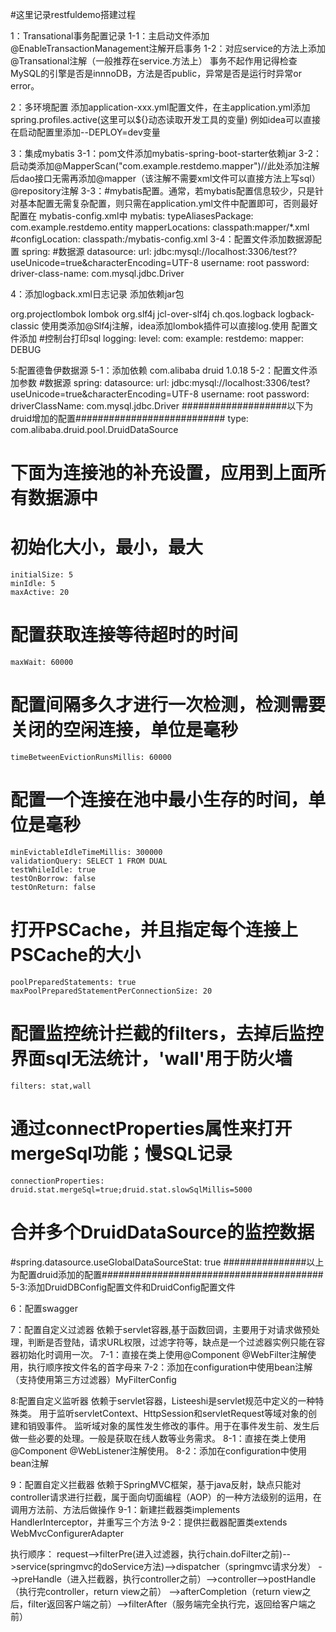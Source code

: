 #这里记录restfuldemo搭建过程

1：Transational事务配置记录
1-1：主启动文件添加@EnableTransactionManagement注解开启事务
1-2：对应service的方法上添加@Transational注解（一般推荐在service.方法上）
事务不起作用记得检查MySQL的引擎是否是innnoDB，方法是否public，异常是否是运行时异常or error。

2：多环境配置
添加application-xxx.yml配置文件，在主application.yml添加spring.profiles.active(这里可以${}动态读取开发工具的变量)
例如idea可以直接在启动配置里添加--DEPLOY=dev变量

3：集成mybatis
3-1：pom文件添加mybatis-spring-boot-starter依赖jar
3-2：启动类添加@MapperScan("com.example.restdemo.mapper")//此处添加注解后dao接口无需再添加@mapper（该注解不需要xml文件可以直接方法上写sql） @repository注解
3-3：#mybatis配置。通常，若mybatis配置信息较少，只是针对基本配置无需复杂配置，则只需在application.yml文件中配置即可，否则最好配置在 mybatis-config.xml中
    mybatis:
      typeAliasesPackage: com.example.restdemo.entity
      mapperLocations: classpath:mapper/*.xml
      #configLocation: classpath:/mybatis-config.xml
3-4：配置文件添加数据源配置
    spring:
      #数据源
      datasource:
        url: jdbc:mysql://localhost:3306/test??useUnicode=true&amp;characterEncoding=UTF-8
        username: root
        password:
        driver-class-name: com.mysql.jdbc.Driver
 
 4：添加logback.xml日志记录
 添加依赖jar包
 <!-- lombok依赖-->
<dependency>
   <groupId>org.projectlombok</groupId>
   <artifactId>lombok</artifactId>
</dependency>
<!--Slf4j 依赖-->
<dependency>
   <groupId>org.slf4j</groupId>
   <artifactId>jcl-over-slf4j</artifactId>
</dependency>
<!-- logback 依赖 是slf4j的实现-->
<dependency>
   <groupId>ch.qos.logback</groupId>
   <artifactId>logback-classic</artifactId>
</dependency>
使用类添加@Slf4j注解，idea添加lombok插件可以直接log.使用
 配置文件添加 #控制台打印sql
     logging:
         level:
           com:
             example:
               restdemo:
                 mapper: DEBUG

5:配置德鲁伊数据源
5-1：添加依赖
<dependency>
    <groupId>com.alibaba</groupId>
    <artifactId>druid</artifactId>
    <version>1.0.18</version>
</dependency>
5-2：配置文件添加参数
#数据源
spring:
  datasource:
    url: jdbc:mysql://localhost:3306/test?useUnicode=true&amp;characterEncoding=UTF-8
    username: root
    password:
    driverClassName: com.mysql.jdbc.Driver
  ###################以下为druid增加的配置###########################
    type: com.alibaba.druid.pool.DruidDataSource
  # 下面为连接池的补充设置，应用到上面所有数据源中
  # 初始化大小，最小，最大
    initialSize: 5
    minIdle: 5
    maxActive: 20
  # 配置获取连接等待超时的时间
    maxWait: 60000
  # 配置间隔多久才进行一次检测，检测需要关闭的空闲连接，单位是毫秒
    timeBetweenEvictionRunsMillis: 60000
  # 配置一个连接在池中最小生存的时间，单位是毫秒
    minEvictableIdleTimeMillis: 300000
    validationQuery: SELECT 1 FROM DUAL
    testWhileIdle: true
    testOnBorrow: false
    testOnReturn: false
  # 打开PSCache，并且指定每个连接上PSCache的大小
    poolPreparedStatements: true
    maxPoolPreparedStatementPerConnectionSize: 20
  # 配置监控统计拦截的filters，去掉后监控界面sql无法统计，'wall'用于防火墙
    filters: stat,wall
  # 通过connectProperties属性来打开mergeSql功能；慢SQL记录
    connectionProperties: druid.stat.mergeSql=true;druid.stat.slowSqlMillis=5000
  # 合并多个DruidDataSource的监控数据
  #spring.datasource.useGlobalDataSourceStat: true
  ###############以上为配置druid添加的配置########################################
5-3:添加DruidDBConfig配置文件和DruidConfig配置文件

6：配置swagger

7：配置自定义过滤器
依赖于servlet容器,基于函数回调，主要用于对请求做预处理，判断是否登陆，请求URL权限，过滤字符等，缺点是一个过滤器实例只能在容器初始化时调用一次。
7-1：直接在类上使用@Component @WebFilter注解使用，执行顺序按文件名的首字母来
7-2：添加在configuration中使用bean注解（支持使用第三方过滤器）MyFilterConfig

8:配置自定义监听器
依赖于servlet容器，Listeeshi是servlet规范中定义的一种特殊类。
用于监听servletContext、HttpSession和servletRequest等域对象的创建和销毁事件。
监听域对象的属性发生修改的事件。用于在事件发生前、发生后做一些必要的处理。一般是获取在线人数等业务需求。
8-1：直接在类上使用@Component @WebListener注解使用。
8-2：添加在configuration中使用bean注解 

9：配置自定义拦截器
依赖于SpringMVC框架，基于java反射，缺点只能对controller请求进行拦截，属于面向切面编程（AOP）的一种方法级别的运用，在调用方法前、方法后做操作
9-1：新建拦截器类implements HandlerInterceptor，并重写三个方法
9-2：提供拦截器配置类extends WebMvcConfigurerAdapter

执行顺序：
request-->filterPre(进入过滤器，执行chain.doFilter之前)-->service(springmvc的doService方法)-->dispatcher（springmvc请求分发）
-->preHandle（进入拦截器，执行controller之前）-->controller-->postHandle（执行完controller，return view之前）
-->afterCompletion（return view之后，filter返回客户端之前）-->filterAfter（服务端完全执行完，返回给客户端之前）

